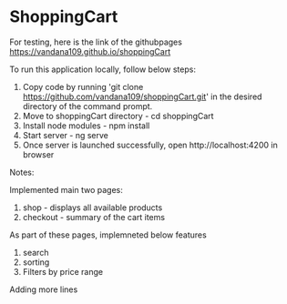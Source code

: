 # ShoppingCart

For testing, here is the link of the githubpages https://vandana109.github.io/shoppingCart

To run this application locally, follow below steps:
1. Copy code by running 'git clone https://github.com/vandana109/shoppingCart.git' in the desired directory of the command prompt.
2. Move to shoppingCart directory - cd shoppingCart
3. Install node modules - npm install
4. Start server - ng serve
5. Once server is launched successfully, open http://localhost:4200 in browser

Notes:

Implemented main two pages:
1. shop - displays all available products
2. checkout - summary of the cart items

As part of these pages, implemneted below features
1. search
2. sorting
3. Filters by price range


Adding more lines
